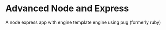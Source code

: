 # Advanced Node and Express

A node express app with engine template engine using pug (formerly ruby)
